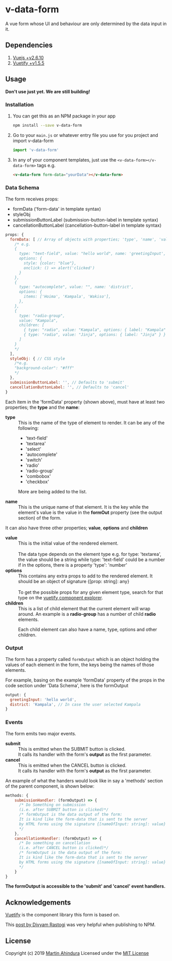 # v-data-form

A vue form whose UI and behaviour are only determined by the data input in it.

## Dependencies

1. [Vuejs +v2.6.10](https://vuejs.org)
2. [Vuetify +v1.5.5](https://vuetifyjs.com)

## Usage

__Don't use just yet. We are still building!__

### Installation

1. You can get this as an NPM package in your app

    ```bash
    npm install --save v-data-form
    ```

2. Go to your ```main.js``` or whatever entry file you use for you project and import v-data-form

    ```Javascript
    import 'v-data-form'
    ```

3. In any of your component templates, just use the ```<v-data-form></v-data-form>``` tags e.g.

    ```html
    <v-data-form form-data="yourData"></v-data-form>
    ```

### Data Schema

The form receives props:

- formData ('form-data' in template syntax)
- styleObj
- submissionButtonLabel (submission-button-label in template syntax)
- cancellationButtonLabel (cancellation-button-label in template syntax)

```JavaScript
props: {
  formData: [ // Array of objects with properties; 'type', 'name', 'value', 'options'
    /* e.g.
    {
      type: "text-field", value: "hello world", name: 'greetingInput',
      options: {
        style: {color: "blue"},
        onclick: () => alert('clicked')
      }
    },
    {
      type: "autocomplete", value: "", name: 'district',
      options: {
        items: ['Hoima', 'Kampala', 'Wakiso'],
      },
    },
    {
      type: "radio-group",
      value: "Kampala",
      children: [
        { type: "radio", value: "Kampala", options: { label: "Kampala" } },
        { type: "radio", value: "Jinja", options: { label: "Jinja" } }
      ]
    }
    */
  ],
  styleObj: { // CSS style
    /*e.g.
    "background-color": "#fff"
    */
  },
  submissionButtonLabel: '', // Defaults to 'submit'
  cancellationButtonLabel: '', // Defaults to 'cancel'
}
```

Each item in the 'formData' property (shown above), must have at least two properties; the __type__ and the __name__:

<dl>
<dt><strong>type</strong></dt>
<dd>
This is the name of the type of element to render. It can be any of the following:

- 'text-field'
- 'textarea'
- 'select'
- 'autocomplete'
- 'switch'
- 'radio'
- 'radio-group'
- 'combobox'
- 'checkbox'

More are being added to the list.
</dd>
<dt><strong>name</strong></dt>
<dd>
This is the unique name of that element. It is the key while the element's value is the value in the <strong>formOut</strong> property (see the output section) of the form.
</dd>
</dl>

It can also have three other properties; __value__, __options__ and __children__

<dl>
<dt><strong>value</strong></dt>
<dd>
This is the initial value of the rendered element.
<br />
<br />
The data type depends on the element type e.g. for type: 'textarea', the value should be a string while type: 'text-field' could be a number if in the options, there is a property 'type': 'number'
</dd>

<dt><strong>options</strong></dt>
<dd>
This contains any extra props to add to the rendered element. It should be an object of signature {[prop: string]: any}
<br />
<br />
To get the possible props for any given element type, search for that type on the <a href="https://vuetifyjs.com/en/components/api-explorer" target="_blank">vuetify component explorer</a>.
</dd>

<dt><strong>children</strong></dt>
<dd>
This is a list of child element that the current element will wrap around. An example is a <strong>radio-group</strong> has a number of child <strong>radio</strong> elements.

Each child element can also have a name, type, options and other children.
</dd>
</dl>

### Output

The form has a property called ```formOutput``` which is an object holding the values of each element in the form, the keys being the names of those elements.

For example, basing on the example 'formData' property of the props in the code section under 'Data Schema', here is the formOutput

```JavaScript
output: {
  greetingInput: 'hello world',
  district: 'Kampala', // In case the user selected Kampala
}
```

### Events

The form emits two major events.

<dl>
<dt><strong>submit</strong></dt>
<dd>This is emitted when the SUBMIT button is clicked.
<br />
It calls its handler with the form's <strong>output</strong> as the first parameter.
</dd>
<dt><strong>cancel</strong></dt>
<dd>This is emitted when the CANCEL button is clicked.
<br />
It calls its handler with the form's <strong>output</strong> as the first parameter.
</dd>
</dl>

An example of what the handers would look like in say a 'methods' section of the parent component, is shown below:

```JavaScript
methods: {
    submissionHandler: (formOutput) => {
      /* Do Something on submission
      (i.e. after SUBMIT button is clicked)*/
      /* formOutput is the data output of the form:
      It is kind like the form-data that is sent to the server
      by HTML forms using the signature {[nameOfInput: string]: value}
      */
    },
    cancellationHandler: (formOutput) => {
      /* Do something on cancellation
      (i.e. after CANCEL button is clicked)*/
      /* formOutput is the data output of the form:
      It is kind like the form-data that is sent to the server
      by HTML forms using the signature {[nameOfInput: string]: value}
      */
    }
}
```

__The formOutput is accessible to the 'submit' and 'cancel' event handlers.__

## Acknowledgements

[Vuetify](https://vuetifyjs.com) is the component library this form is based on.

This [post by Divyam Rastogi](https://medium.com/justfrontendthings/how-to-create-and-publish-your-own-vuejs-component-library-on-npm-using-vue-cli-28e60943eed3) was very helpful when publishing to NPM.

## License

Copyright (c) 2019 [Martin Ahindura](https://github.com/Tinitto)
Licensed under the [MIT License](./LICENSE)
